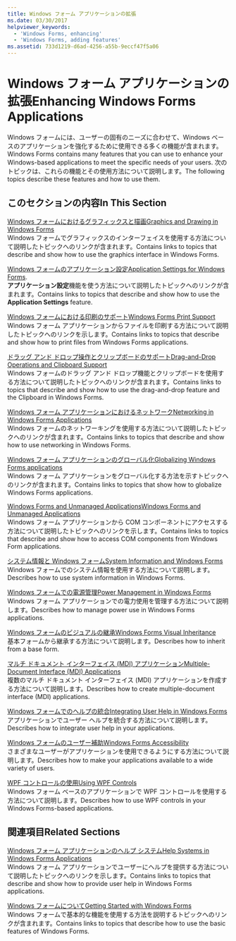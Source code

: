 ```yaml
---
title: Windows フォーム アプリケーションの拡張
ms.date: 03/30/2017
helpviewer_keywords:
  - 'Windows Forms, enhancing'
  - 'Windows Forms, adding features'
ms.assetid: 733d1219-d6ad-4256-a55b-9eccf47f5a06
---
```

# <a name="enhancing-windows-forms-applications"></a><span data-ttu-id="f4f43-102">Windows フォーム アプリケーションの拡張</span><span class="sxs-lookup"><span data-stu-id="f4f43-102">Enhancing Windows Forms Applications</span></span>
<span data-ttu-id="f4f43-103">Windows フォームには、ユーザーの固有のニーズに合わせて、Windows ベースのアプリケーションを強化するために使用できる多くの機能が含まれます。</span><span class="sxs-lookup"><span data-stu-id="f4f43-103">Windows Forms contains many features that you can use to enhance your Windows-based applications to meet the specific needs of your users.</span></span> <span data-ttu-id="f4f43-104">次のトピックは、これらの機能とその使用方法について説明します。</span><span class="sxs-lookup"><span data-stu-id="f4f43-104">The following topics describe these features and how to use them.</span></span>  
  
## <a name="in-this-section"></a><span data-ttu-id="f4f43-105">このセクションの内容</span><span class="sxs-lookup"><span data-stu-id="f4f43-105">In This Section</span></span>  
 [<span data-ttu-id="f4f43-106">Windows フォームにおけるグラフィックスと描画</span><span class="sxs-lookup"><span data-stu-id="f4f43-106">Graphics and Drawing in Windows Forms</span></span>](graphics-and-drawing-in-windows-forms.md)  
 <span data-ttu-id="f4f43-107">Windows フォームでグラフィックスのインターフェイスを使用する方法について説明したトピックへのリンクが含まれます。</span><span class="sxs-lookup"><span data-stu-id="f4f43-107">Contains links to topics that describe and show how to use the graphics interface in Windows Forms.</span></span>  
  
 <span data-ttu-id="f4f43-108">[Windows フォームのアプリケーション設定](application-settings-for-windows-forms.md)</span><span class="sxs-lookup"><span data-stu-id="f4f43-108">[Application Settings for Windows Forms](application-settings-for-windows-forms.md).</span></span>  
 <span data-ttu-id="f4f43-109">**アプリケーション設定**機能を使う方法について説明したトピックへのリンクが含まれます。</span><span class="sxs-lookup"><span data-stu-id="f4f43-109">Contains links to topics that describe and show how to use the **Application Settings** feature.</span></span>  
  
 [<span data-ttu-id="f4f43-110">Windows フォームにおける印刷のサポート</span><span class="sxs-lookup"><span data-stu-id="f4f43-110">Windows Forms Print Support</span></span>](windows-forms-print-support.md)  
 <span data-ttu-id="f4f43-111">Windows フォーム アプリケーションからファイルを印刷する方法について説明したトピックへのリンクを示します。</span><span class="sxs-lookup"><span data-stu-id="f4f43-111">Contains links to topics that describe and show how to print files from Windows Forms applications.</span></span>  
  
 [<span data-ttu-id="f4f43-112">ドラッグ アンド ドロップ操作とクリップボードのサポート</span><span class="sxs-lookup"><span data-stu-id="f4f43-112">Drag-and-Drop Operations and Clipboard Support</span></span>](drag-and-drop-operations-and-clipboard-support.md)  
 <span data-ttu-id="f4f43-113">Windows フォームのドラッグ アンド ドロップ機能とクリップボードを使用する方法について説明したトピックへのリンクが含まれます。</span><span class="sxs-lookup"><span data-stu-id="f4f43-113">Contains links to topics that describe and show how to use the drag-and-drop feature and the Clipboard in Windows Forms.</span></span>  
  
 [<span data-ttu-id="f4f43-114">Windows フォーム アプリケーションにおけるネットワーク</span><span class="sxs-lookup"><span data-stu-id="f4f43-114">Networking in Windows Forms Applications</span></span>](networking-in-windows-forms-applications.md)  
 <span data-ttu-id="f4f43-115">Windows フォームのネットワーキングを使用する方法について説明したトピックへのリンクが含まれます。</span><span class="sxs-lookup"><span data-stu-id="f4f43-115">Contains links to topics that describe and show how to use networking in Windows Forms.</span></span>  
  
 [<span data-ttu-id="f4f43-116">Windows フォーム アプリケーションのグローバル化</span><span class="sxs-lookup"><span data-stu-id="f4f43-116">Globalizing Windows Forms applications</span></span>](globalizing-windows-forms.md)  
 <span data-ttu-id="f4f43-117">Windows フォーム アプリケーションをグローバル化する方法を示すトピックへのリンクが含まれます。</span><span class="sxs-lookup"><span data-stu-id="f4f43-117">Contains links to topics that show how to globalize Windows Forms applications.</span></span>  
  
 [<span data-ttu-id="f4f43-118">Windows Forms and Unmanaged Applications</span><span class="sxs-lookup"><span data-stu-id="f4f43-118">Windows Forms and Unmanaged Applications</span></span>](windows-forms-and-unmanaged-applications.md)  
 <span data-ttu-id="f4f43-119">Windows フォーム アプリケーションから COM コンポーネントにアクセスする方法について説明したトピックへのリンクを示します。</span><span class="sxs-lookup"><span data-stu-id="f4f43-119">Contains links to topics that describe and show how to access COM components from Windows Form applications.</span></span>  
  
 [<span data-ttu-id="f4f43-120">システム情報と Windows フォーム</span><span class="sxs-lookup"><span data-stu-id="f4f43-120">System Information and Windows Forms</span></span>](system-information-and-windows-forms.md)  
 <span data-ttu-id="f4f43-121">Windows フォームでのシステム情報を使用する方法について説明します。</span><span class="sxs-lookup"><span data-stu-id="f4f43-121">Describes how to use system information in Windows Forms.</span></span>  
  
 [<span data-ttu-id="f4f43-122">Windows フォームでの電源管理</span><span class="sxs-lookup"><span data-stu-id="f4f43-122">Power Management in Windows Forms</span></span>](power-management-in-windows-forms.md)  
 <span data-ttu-id="f4f43-123">Windows フォーム アプリケーションでの電力使用を管理する方法について説明します。</span><span class="sxs-lookup"><span data-stu-id="f4f43-123">Describes how to manage power use in Windows Forms applications.</span></span>  
  
 [<span data-ttu-id="f4f43-124">Windows フォームのビジュアルの継承</span><span class="sxs-lookup"><span data-stu-id="f4f43-124">Windows Forms Visual Inheritance</span></span>](windows-forms-visual-inheritance.md)  
 <span data-ttu-id="f4f43-125">基本フォームから継承する方法について説明します。</span><span class="sxs-lookup"><span data-stu-id="f4f43-125">Describes how to inherit from a base form.</span></span>  
  
 [<span data-ttu-id="f4f43-126">マルチ ドキュメント インターフェイス (MDI) アプリケーション</span><span class="sxs-lookup"><span data-stu-id="f4f43-126">Multiple-Document Interface (MDI) Applications</span></span>](multiple-document-interface-mdi-applications.md)  
 <span data-ttu-id="f4f43-127">複数のマルチ ドキュメント インターフェイス (MDI) アプリケーションを作成する方法について説明します。</span><span class="sxs-lookup"><span data-stu-id="f4f43-127">Describes how to create multiple-document interface (MDI) applications.</span></span>  
  
 [<span data-ttu-id="f4f43-128">Windows フォームでのヘルプの統合</span><span class="sxs-lookup"><span data-stu-id="f4f43-128">Integrating User Help in Windows Forms</span></span>](integrating-user-help-in-windows-forms.md)  
 <span data-ttu-id="f4f43-129">アプリケーションでユーザー ヘルプを統合する方法について説明します。</span><span class="sxs-lookup"><span data-stu-id="f4f43-129">Describes how to integrate user help in your applications.</span></span>  
  
 [<span data-ttu-id="f4f43-130">Windows フォームのユーザー補助</span><span class="sxs-lookup"><span data-stu-id="f4f43-130">Windows Forms Accessibility</span></span>](windows-forms-accessibility.md)  
 <span data-ttu-id="f4f43-131">さまざまなユーザーがアプリケーションを使用できるようにする方法について説明します。</span><span class="sxs-lookup"><span data-stu-id="f4f43-131">Describes how to make your applications available to a wide variety of users.</span></span>  
  
 [<span data-ttu-id="f4f43-132">WPF コントロールの使用</span><span class="sxs-lookup"><span data-stu-id="f4f43-132">Using WPF Controls</span></span>](using-wpf-controls.md)  
 <span data-ttu-id="f4f43-133">Windows フォーム ベースのアプリケーションで WPF コントロールを使用する方法について説明します。</span><span class="sxs-lookup"><span data-stu-id="f4f43-133">Describes how to use WPF controls in your Windows Forms-based applications.</span></span>  
  
## <a name="related-sections"></a><span data-ttu-id="f4f43-134">関連項目</span><span class="sxs-lookup"><span data-stu-id="f4f43-134">Related Sections</span></span>  
 [<span data-ttu-id="f4f43-135">Windows フォーム アプリケーションのヘルプ システム</span><span class="sxs-lookup"><span data-stu-id="f4f43-135">Help Systems in Windows Forms Applications</span></span>](help-systems-in-windows-forms-applications.md)  
 <span data-ttu-id="f4f43-136">Windows フォーム アプリケーションでユーザーにヘルプを提供する方法について説明したトピックへのリンクを示します。</span><span class="sxs-lookup"><span data-stu-id="f4f43-136">Contains links to topics that describe and show how to provide user help in Windows Forms applications.</span></span>  
  
 [<span data-ttu-id="f4f43-137">Windows フォームについて</span><span class="sxs-lookup"><span data-stu-id="f4f43-137">Getting Started with Windows Forms</span></span>](../getting-started-with-windows-forms.md)  
 <span data-ttu-id="f4f43-138">Windows フォームで基本的な機能を使用する方法を説明するトピックへのリンクが含まれます。</span><span class="sxs-lookup"><span data-stu-id="f4f43-138">Contains links to topics that describe how to use the basic features of Windows Forms.</span></span>
